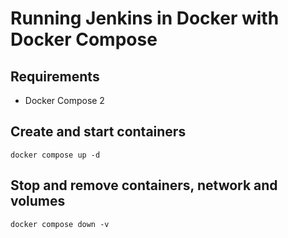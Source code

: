 # Running Jenkins in Docker with Docker Compose

## Requirements

- Docker Compose 2

## Create and start containers

```shell
docker compose up -d
```

## Stop and remove containers, network and volumes

```shell
docker compose down -v
```
